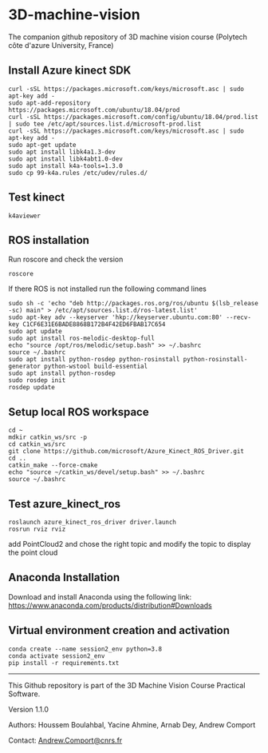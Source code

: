 # 3D-machine-vision
The companion github repository of 3D machine vision course (Polytech côte d'azure University, France)

## Install Azure kinect SDK
``` 
curl -sSL https://packages.microsoft.com/keys/microsoft.asc | sudo apt-key add -
sudo apt-add-repository https://packages.microsoft.com/ubuntu/18.04/prod
curl -sSL https://packages.microsoft.com/config/ubuntu/18.04/prod.list | sudo tee /etc/apt/sources.list.d/microsoft-prod.list
curl -sSL https://packages.microsoft.com/keys/microsoft.asc | sudo apt-key add -
sudo apt-get update
sudo apt install libk4a1.3-dev
sudo apt install libk4abt1.0-dev
sudo apt install k4a-tools=1.3.0
sudo cp 99-k4a.rules /etc/udev/rules.d/
```
## Test kinect 
```
k4aviewer
```
## ROS installation
Run roscore and check the version 
```
roscore
```
If there ROS is not installed run the following command lines

```
sudo sh -c 'echo "deb http://packages.ros.org/ros/ubuntu $(lsb_release -sc) main" > /etc/apt/sources.list.d/ros-latest.list'
sudo apt-key adv --keyserver 'hkp://keyserver.ubuntu.com:80' --recv-key C1CF6E31E6BADE8868B172B4F42ED6FBAB17C654
sudo apt update
sudo apt install ros-melodic-desktop-full
echo "source /opt/ros/melodic/setup.bash" >> ~/.bashrc
source ~/.bashrc
sudo apt install python-rosdep python-rosinstall python-rosinstall-generator python-wstool build-essential
sudo apt install python-rosdep
sudo rosdep init
rosdep update
```
## Setup local ROS workspace 

```
cd ~
mdkir catkin_ws/src -p 
cd catkin_ws/src
git clone https://github.com/microsoft/Azure_Kinect_ROS_Driver.git
cd ..
catkin_make --force-cmake
echo "source ~/catkin_ws/devel/setup.bash" >> ~/.bashrc
source ~/.bashrc
```
## Test azure_kinect_ros 
```
roslaunch azure_kinect_ros_driver driver.launch
rosrun rviz rviz
```
add PointCloud2 and chose the right topic and modify the topic to display the point cloud

## Anaconda Installation
Download and install Anaconda using the following link: https://www.anaconda.com/products/distribution#Downloads

## Virtual environment creation and activation 
```
conda create --name session2_env python=3.8
conda activate session2_env
pip install -r requirements.txt
```
---
This Github repository is part of the 3D Machine Vision Course Practical Software.

Version 1.1.0

Authors: Houssem Boulahbal, Yacine Ahmine, Arnab Dey, Andrew Comport

Contact: Andrew.Comport@cnrs.fr





